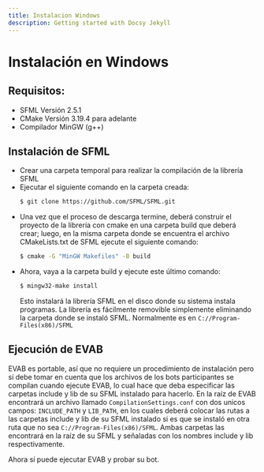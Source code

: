 ```yaml
---
title: Instalacion Windows
description: Getting started with Docsy Jekyll
---
```

# Instalación en Windows

## Requisitos:

- SFML Versión 2.5.1
- CMake Versión 3.19.4 para adelante
- Compilador MinGW (g++)

## Instalación de SFML

- Crear una carpeta temporal para realizar la compilación de la librería SFML
- Ejecutar el siguiente comando en la carpeta creada:
  ```bash
  $ git clone https://github.com/SFML/SFML.git
  ```
- Una vez que el proceso de descarga termine, deberá construir el proyecto de la librería con cmake en una carpeta build que deberá crear;
  luego, en la misma carpeta donde se encuentra el archivo CMakeLists.txt de SFML ejecute el siguiente comando:
  ```bash
  $ cmake -G "MinGW Makefiles" -B build
  ```
- Ahora, vaya a la carpeta build y ejecute este último comando:
  ```bash
  $ mingw32-make install
  ```
  Esto instalará la librería SFML en el disco donde su sistema instala programas. 
  La librería es fácilmente removible simplemente eliminando la carpeta donde se instaló SFML. 
  Normalmente es en `C://Program-Files(x86)/SFML`

## Ejecución de EVAB

EVAB es portable, así que no requiere un procedimiento de instalación pero sí debe tomar en cuenta que los archivos de los bots participantes
se compilan cuando ejecute EVAB, lo cual hace que deba especificar las carpetas include y lib de su SFML instalado para hacerlo. 
En la raíz de EVAB encontrará un archivo llamado `CompilationSettings.conf` con dos unicos campos: `INCLUDE_PATH` y `LIB_PATH`,
en los cuales deberá colocar las rutas a las carpetas include y lib de su SFML instalado si es que se instaló en otra ruta que no sea `C://Program-Files(x86)/SFML`. 
Ambas carpetas las encontrará en la raíz de su SFML y señaladas con los nombres include y lib respectivamente.

Ahora sí puede ejecutar EVAB y probar su bot.
